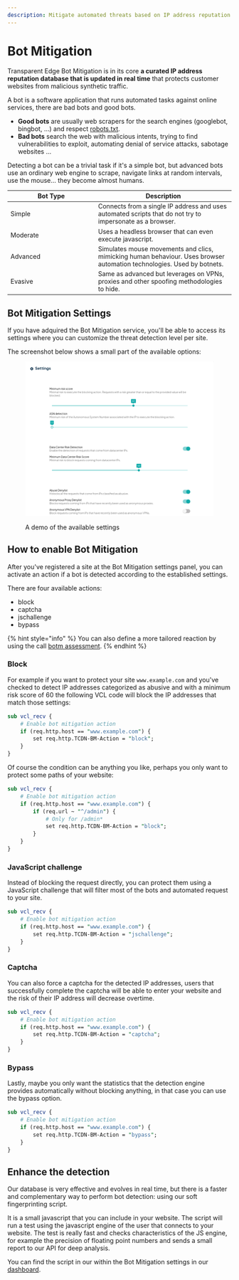 ```yaml
---
description: Mitigate automated threats based on IP address reputation.
---
```


# Bot Mitigation

Transparent Edge Bot Mitigation is in its core **a curated IP address reputation database that is updated in real time** that protects customer websites from malicious synthetic traffic.

A bot is a software application that runs automated tasks against online services, there are bad bots and good bots.

* **Good bots** are usually web scrapers for the search engines (googlebot, bingbot, ...) and respect [robots.txt](https://en.wikipedia.org/wiki/Robots.txt).
* **Bad bots** search the web with malicious intents, trying to find vulnerabilities to exploit, automating denial of service attacks, sabotage websites ...

Detecting a bot can be a trivial task if it's a simple bot, but advanced bots use an ordinary web engine to scrape, navigate links at random intervals, use the mouse... they become almost humans.



<table><thead><tr><th width="183">Bot Type</th><th>Description</th></tr></thead><tbody><tr><td>Simple</td><td>Connects from a single IP address and uses automated scripts that do not try to impersonate as a browser.</td></tr><tr><td>Moderate</td><td>Uses a headless browser that can even execute javascript.</td></tr><tr><td>Advanced</td><td>Simulates mouse movements and clics, mimicking human behaviour. Uses browser automation technologies. Used by botnets.</td></tr><tr><td>Evasive</td><td>Same as advanced but leverages on VPNs, proxies and other spoofing methodologies to hide.</td></tr></tbody></table>

## Bot Mitigation Settings

If you have adquired the Bot Mitigation service, you'll be able to access its settings where you can customize the threat detection level per site.

The screenshot below shows a small part of the available options:

<figure><img src="../.gitbook/assets/image.png" alt=""><figcaption><p>A demo of the available settings</p></figcaption></figure>



## How to enable Bot Mitigation

After you've registered a site at the Bot Mitigation settings panel, you can activate an action if a bot is detected according to the established settings.

There are four available actions:

* block
* captcha
* jschallenge
* bypass

{% hint style="info" %}
You can also define a more tailored reaction by using the call [botm assessment](../config/vcl/callable-functions.md#botm-assessment).
{% endhint %}

### Block

For example if you want to protect your site `www.example.com` and you've checked to detect IP addresses categorized as abusive and with a minimum risk score of 60 the following VCL code will block the IP addresses that match those settings:

```perl
sub vcl_recv {
    # Enable bot mitigation action
    if (req.http.host == "www.example.com") {
        set req.http.TCDN-BM-Action = "block";
    }
}
```

Of course the condition can be anything you like, perhaps you only want to protect some paths of your website:

```perl
sub vcl_recv {
    # Enable bot mitigation action
    if (req.http.host == "www.example.com") {
        if (req.url ~ "^/admin") {
            # Only for /admin*
            set req.http.TCDN-BM-Action = "block";
        }
    }
}
```

### JavaScript challenge

Instead of blocking the request directly, you can protect them using a JavaScript challenge that will filter most of the bots and automated request to your site.

```perl
sub vcl_recv {
    # Enable bot mitigation action
    if (req.http.host == "www.example.com") {
        set req.http.TCDN-BM-Action = "jschallenge";
    }
}
```

### Captcha

You can also force a captcha for the detected IP addresses, users that successfully complete the captcha will be able to enter your website and the risk of their IP address will decrease overtime.

```perl
sub vcl_recv {
    # Enable bot mitigation action
    if (req.http.host == "www.example.com") {
        set req.http.TCDN-BM-Action = "captcha";
    }
}
```

### Bypass

Lastly, maybe you only want the statistics that the detection engine provides automatically without blocking anything, in that case you can use the bypass option.

```perl
sub vcl_recv {
    # Enable bot mitigation action
    if (req.http.host == "www.example.com") {
        set req.http.TCDN-BM-Action = "bypass";
    }
}
```

## Enhance the detection

Our database is very effective and evolves in real time, but there is a faster and complementary way to perform bot detection: using our soft fingerprinting script.

It is a small javascript that you can include in your website. The script will run a test using the javascript engine of the user that connects to your website. The test is really fast and checks characteristics of the JS engine, for example the precision of floating point numbers and sends a small report to our API for deep analysis.

You can find the script in our within the Bot Mitigation settings in our [dashboard](https://dashboard.transparentcdn.com/).

